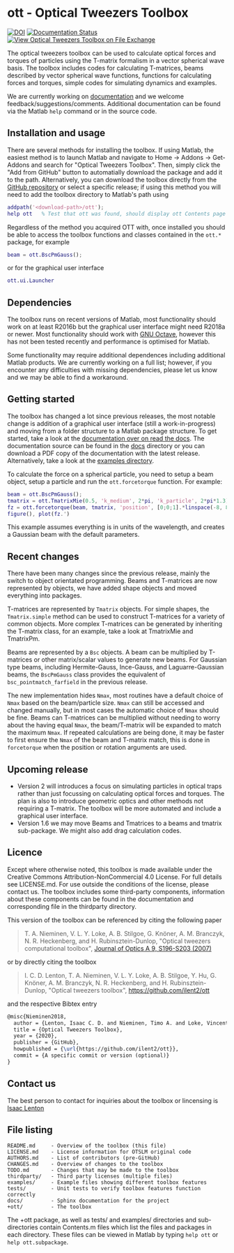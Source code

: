ott - Optical Tweezers Toolbox
==============================

[![DOI](https://zenodo.org/badge/123386773.svg)](https://zenodo.org/badge/latestdoi/123386773)
[![Documentation Status](https://readthedocs.org/projects/ott/badge/?version=latest)](https://ott.readthedocs.io/en/latest/?badge=latest)
[![View Optical Tweezers Toolbox on File Exchange](https://www.mathworks.com/matlabcentral/images/matlab-file-exchange.svg)](https://au.mathworks.com/matlabcentral/fileexchange/73541-optical-tweezers-toolbox)

The optical tweezers toolbox can be used to calculate optical forces
and torques of particles using the T-matrix formalism in a vector
spherical wave basis.
The toolbox includes codes for calculating T-matrices, beams described
by vector spherical wave functions, functions for calculating forces
and torques, simple codes for simulating dynamics and examples.

We are currently working on [documentation](https://ott.readthedocs.io/)
and we welcome feedback/suggestions/comments.  Additional documentation
can be found via the Matlab `help` command or in the source code.

Installation and usage
----------------------

There are several methods for installing the toolbox.
If using Matlab, the easiest method is to launch Matlab and
navigate to Home -> Addons -> Get-Addons and search for
"Optical Tweezers Toolbox".  Then, simply click the
"Add from GitHub" button to automatially download the package and
add it to the path.
Alternatively, you can download the toolbox directly from the
[GitHub repository](https://github.com/ilent2/ott) or select a
specific release; if using this method you will need to add the
toolbox directory to Matlab's path using

```matlab
addpath('<download-path>/ott');
help ott   % Test that ott was found, should display ott Contents page
```

Regardless of the method you acquired OTT with, once installed you
should be able to access the toolbox functions and classes contained
in the `ott.*` package, for example

```matlab
beam = ott.BscPmGauss();
```

or for the graphical user interface

```matlab
ott.ui.Launcher
```

Dependencies
------------

The toolbox runs on recent versions of Matlab, most functionality
should work on at least R2016b but the graphical user interface might
need R2018a or newer.
Most functionality should work with
[GNU Octave](https://www.gnu.org/software/octave/), however this
has not been tested recently and performance is optimised for Matlab.

Some functionality may require additional dependences including
additional Matlab products.
We are currently working on a full list; however, if you encounter any
difficulties with missing dependencies, please let us know and we may
be able to find a workaround.

Getting started
---------------

The toolbox has changed a lot since previous releases, the most notable
change is addition of a graphical user interface (still a work-in-progress)
and moving from a folder structure to a Matlab package structure.
To get started, take a look at
the [documentation over on read the docs](https://ott.readthedocs.io).
The documentation source can be found in the [docs](docs) directory or
you can download a PDF copy of the documentation with the latest release.
Alternatively, take a look at the [examples directory](examples).

To calculate the force on a spherical particle, you need to setup a beam
object, setup a particle and run the `ott.forcetorque` function.
For example:

```matlab
beam = ott.BscPmGauss();
tmatrix = ott.TmatrixMie(0.5, 'k_medium', 2*pi, 'k_particle', 2*pi*1.3);
fz = ott.forcetorque(beam, tmatrix, 'position', [0;0;1].*linspace(-8, 8));
figure(), plot(fz.')
```

This example assumes everything is in units of the wavelength,
and creates a Gaussian beam with the default parameters.

Recent changes
--------------

There have been many changes since the previous release, mainly the switch
to object orientated programming.  Beams and T-matrices are now represented
by objects, we have added shape objects and moved everything into packages.

T-matrices are represented by `Tmatrix` objects.  For simple shapes,
the `Tmatrix.simple` method can be used to construct T-matrices for
a variety of common objects.
More complex T-matrices can be generated by inheriting the T-matrix
class, for an example, take a look at TmatrixMie and TmatrixPm.

Beams are represented by a `Bsc` objects.  A beam can be multiplied
by T-matrices or other matrix/scalar values to generate new beams.
For Gaussian type beams, including Hermite-Gauss, Ince-Gauss, and
Laguarre-Gaussian beams, the `BscPmGauss` class provides the
equivalent of `bsc_pointmatch_farfield` in the previous release.

The new implementation hides `Nmax`, most routines have a default
choice of `Nmax` based on the beam/particle size.  `Nmax` can still
be accessed and changed manually, but in most cases the automatic
choice of `Nmax` should be fine.
Beams can T-matrices can be multiplied without needing to
worry about the having equal `Nmax`, the beam/T-matrix will be
expanded to match the maximum `Nmax`.
If repeated calculations are being done, it may be faster to first
ensure the `Nmax` of the beam and T-matrix match, this is done in
`forcetorque` when the position or rotation arguments are used.

Upcoming release
----------------

* Version 2 will introduces a focus on simulating particles in
  optical traps rather than just focussing on calculating optical
  forces and torques.  The plan is also to introduce geometric
  optics and other methods not requiring a T-matrix.  The toolbox
  will be more automated and include a graphical user interface.
* Version 1.6 we may move Beams and Tmatrices to a beams and tmatrix
  sub-package.  We might also add drag calculation codes.

Licence
-------

Except where otherwise noted, this toolbox is made available under the
Creative Commons Attribution-NonCommercial 4.0 License.
For full details see LICENSE.md.
For use outside the conditions of the license, please contact us.
The toolbox includes some third-party components, information about
these components can be found in the documentation and corresponding
file in the thirdparty directory.

This version of the toolbox can be referenced by citing the following paper

> T. A. Nieminen, V. L. Y. Loke, A. B. Stilgoe, G. Knöner, A. M. Branczyk, N. R. Heckenberg, and H. Rubinsztein-Dunlop,
> "Optical tweezers computational toolbox",
> [Journal of Optics A 9, S196-S203 (2007)](http://iopscience.iop.org/1464-4258/9/8/S12/)

or by directly citing the toolbox

> I. C. D. Lenton, T. A. Nieminen, V. L. Y. Loke, A. B. Stilgoe,
> Y. Hu, G. Knöner, A. M. Branczyk, N. R. Heckenberg, and H. Rubinsztein-Dunlop,
> "Optical tweezers toolbox", https://github.com/ilent2/ott

and the respective Bibtex entry

```latex
@misc{Nieminen2018,
  author = {Lenton, Isaac C. D. and Nieminen, Timo A. and Loke, Vincent L. Y. and Stilgoe, Alexander B. and Kn{\ifmmode\ddot{o}\else\"{o}\fi}ner, Gregor and Bra{\ifmmode\acute{n}\else\'{n}\fi}czyk, Agata M. and Heckenberg, Norman R. and Rubinsztein-Dunlop, Halina},
  title = {Optical Tweezers Toolbox},
  year = {2020},
  publisher = {GitHub},
  howpublished = {\url{https://github.com/ilent2/ott}},
  commit = {A specific commit or version (optional)}
}
```

Contact us
----------

The best person to contact for inquiries about the toolbox or lincensing
is [Isaac Lenton](mailto:uqilento@uq.edu.au)

File listing
------------

```
README.md     - Overview of the toolbox (this file)
LICENSE.md    - License information for OTSLM original code
AUTHORS.md    - List of contributors (pre-GitHub)
CHANGES.md    - Overview of changes to the toolbox
TODO.md       - Changes that may be made to the toolbox
thirdparty/   - Third party licenses (multiple files)
examples/     - Example files showing different toolbox features
tests/        - Unit tests to verify toolbox features function correctly
docs/         - Sphinx documentation for the project
+ott/         - The toolbox
```

The +ott package, as well as tests/ and examples/ directories
and sub-directories contain Contents.m files which list the files
and packages in each directory.
These files can be viewed in Matlab by typing `help ott`
or `help ott.subpackage`.

